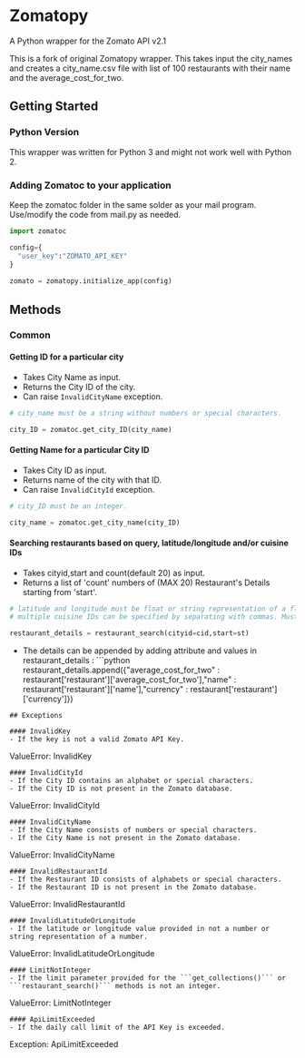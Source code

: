 # Zomatopy
A Python wrapper for the Zomato API v2.1

This is a fork of original Zomatopy wrapper. This takes input the city_names and creates a city_name.csv file with list of 100 restaurants with their name and the average_cost_for_two.



## Getting Started
### Python Version
This wrapper was written for Python 3 and might not work well with Python 2.

### Adding Zomatoc to your application
Keep the zomatoc folder in the same solder as your mail program. Use/modify the code from mail.py as needed.

```python
import zomatoc

config={
  "user_key":"ZOMATO_API_KEY"
}
    
zomato = zomatopy.initialize_app(config)
```
## Methods
### Common

#### Getting ID for a particular city
- Takes City Name as input.
- Returns the City ID of the city.
- Can raise ```InvalidCityName``` exception.

```python
# city_name must be a string without numbers or special characters.

city_ID = zomatoc.get_city_ID(city_name)
```

#### Getting Name for a particular City ID
- Takes City ID as input.
- Returns name of the city with that ID.
- Can raise ```InvalidCityId``` exception.

```python
# city_ID must be an integer.

city_name = zomatoc.get_city_name(city_ID)
```

#### Searching restaurants based on query, latitude/longitude and/or cuisine IDs
- Takes cityid,start and count(default 20) as input.
- Returns a list of 'count' numbers of (MAX 20) Restaurant's Details starting from 'start'.

```python
# latitude and longitude must be float or string representation of a float.
# multiple cuisine IDs can be specified by separating with commas. Must be a string.

restaurant_details = restaurant_search(cityid=cid,start=st)
```
- The details can be appended by adding attribute and values in restaurant_details : ```python
restaurant_details.append({"average_cost_for_two" : restaurant['restaurant']['average_cost_for_two'],"name" : restaurant['restaurant']['name'],"currency" : restaurant['restaurant']['currency']})
```
## Exceptions

#### InvalidKey
- If the key is not a valid Zomato API Key.

```
ValueError: InvalidKey
```
#### InvalidCityId
- If the City ID contains an alphabet or special characters.
- If the City ID is not present in the Zomato database.

```
ValueError: InvalidCityId
```
#### InvalidCityName
- If the City Name consists of numbers or special characters.
- If the City Name is not present in the Zomato database.

```
ValueError: InvalidCityName
```
#### InvalidRestaurantId
- If the Restaurant ID consists of alphabets or special characters.
- If the Restaurant ID is not present in the Zomato database.

```
ValueError: InvalidRestaurantId
```
#### InvalidLatitudeOrLongitude
- If the latitude or longitude value provided in not a number or string representation of a number.

```
ValueError: InvalidLatitudeOrLongitude
```
#### LimitNotInteger
- If the limit parameter provided for the ```get_collections()``` or ```restaurant_search()``` methods is not an integer.

```
ValueError: LimitNotInteger
```
#### ApiLimitExceeded
- If the daily call limit of the API Key is exceeded.

```
Exception: ApiLimitExceeded
```

